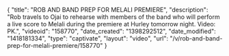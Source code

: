 {
    "title": "ROB AND BAND PREP FOR MELALI PREMIERE",
    "description": "Rob travels to Ojai to rehearse with members of the band who will perform a live score to Melali during the premiere at Hurley tomorrow night. Video: PK.",
    "videoid": "158770",
    "date_created": "1398292512",
    "date_modified": "1418181334",
    "type": "captivate",
    "layout": "video",
    "url": "\/v\/rob-and-band-prep-for-melali-premiere\/158770"
}